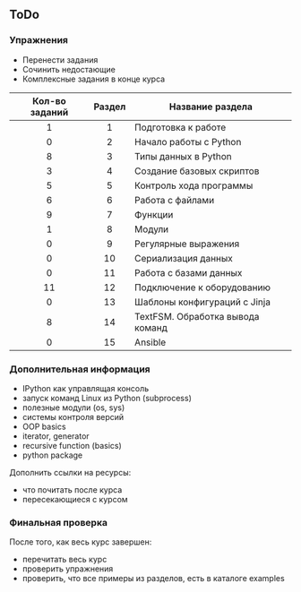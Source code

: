 ## ToDo

### Упражнения

* Перенести задания
* Сочинить недостающие
* Комплексные задания в конце курса

| Кол-во заданий| Раздел        | Название раздела |
|:-------------:|:-------------:|------------------|
|        1      |       1       | Подготовка к работе |
|        0      |       2       | Начало работы с Python |
|        8      |       3       | Типы данных в Python |
|        3      |       4       | Создание базовых скриптов |
|        5      |       5       | Контроль хода программы |
|        6      |       6       | Работа с файлами |
|        9      |       7       | Функции |
|        1      |       8       | Модули |
|        0      |       9       | Регулярные выражения |
|        0      |       10      | Сериализация данных |
|        0      |       11      | Работа с базами данных |
|       11      |       12      | Подключение к оборудованию |
|        0      |       13      | Шаблоны конфигураций с Jinja |
|        8      |       14      | TextFSM. Обработка вывода команд |
|        0      |       15      | Ansible |


### Дополнительная информация
* IPython как управлящая консоль
* запуск команд Linux из Python (subprocess)
* полезные модули (os, sys)
* системы контроля версий
* OOP basics
* iterator, generator
* recursive function (basics)
* python package

Дополнить ссылки на ресурсы:
* что почитать после курса
* пересекающиеся с курсом


### Финальная проверка

После того, как весь курс завершен:
* перечитать весь курс
* проверить упражнения
* проверить, что все примеры из разделов, есть в каталоге examples
